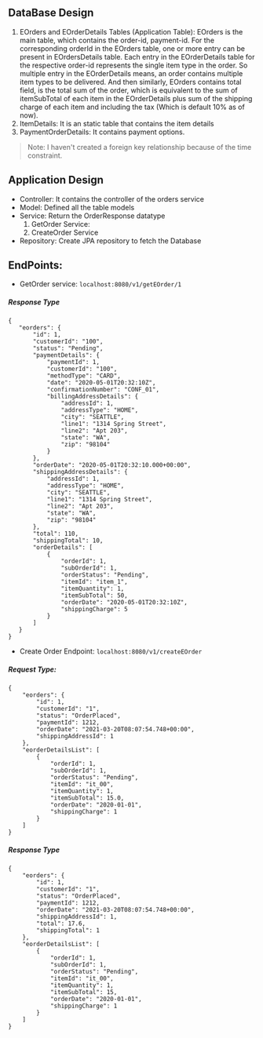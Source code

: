 DataBase Design
--------------------------
1. EOrders and EOrderDetails Tables (Application Table): EOrders is the main table, which contains the order-id, payment-id.
For the corresponding orderId in the EOrders table, one or more entry can be present in EOrdersDetails table. Each entry in the EOrderDetails table for the respective order-id represents the single item type in the order. So multiple entry in the EOrderDetails means, an order contains multiple item types to be delivered. 
And then similarly, EOrders contains total field, is the total sum of the order, which is equivalent to the sum of itemSubTotal of each item in the EOrderDetails plus sum of the shipping charge of each item and including the tax (Which is default 10% as of now).
2. ItemDetails: It is an static table that contains the item details 
3. PaymentOrderDetails: It contains payment options.

> Note: I haven't created a foreign key relationship because of the time constraint.

Application Design
----------------------------
- Controller: It contains the controller of the orders service
- Model: Defined all the table models
- Service: Return the OrderResponse datatype 
    1. GetOrder Service: 
    2. CreateOrder Service
 - Repository: Create JPA repository to fetch the Database 

 
 EndPoints:
 -------------------------------
 - GetOrder service: `localhost:8080/v1/getEOrder/1`
##### Response Type
 ```
{
    "eorders": {
        "id": 1,
        "customerId": "100",
        "status": "Pending",
        "paymentDetails": {
            "paymentId": 1,
            "customerId": "100",
            "methodType": "CARD",
            "date": "2020-05-01T20:32:10Z",
            "confirmationNumber": "CONF_01",
            "billingAddressDetails": {
                "addressId": 1,
                "addressType": "HOME",
                "city": "SEATTLE",
                "line1": "1314 Spring Street",
                "line2": "Apt 203",
                "state": "WA",
                "zip": "98104"
            }
        },
        "orderDate": "2020-05-01T20:32:10.000+00:00",
        "shippingAddressDetails": {
            "addressId": 1,
            "addressType": "HOME",
            "city": "SEATTLE",
            "line1": "1314 Spring Street",
            "line2": "Apt 203",
            "state": "WA",
            "zip": "98104"
        },
        "total": 110,
        "shippingTotal": 10,
        "orderDetails": [
            {
                "orderId": 1,
                "subOrderId": 1,
                "orderStatus": "Pending",
                "itemId": "item_1",
                "itemQuantity": 1,
                "itemSubTotal": 50,
                "orderDate": "2020-05-01T20:32:10Z",
                "shippingCharge": 5
            }
        ]
    }
}
```
- Create Order Endpoint: `localhost:8080/v1/createEOrder`
##### Request Type:
```
{
    "eorders": {
        "id": 1,
        "customerId": "1",
        "status": "OrderPlaced",
        "paymentId": 1212,
        "orderDate": "2021-03-20T08:07:54.748+00:00",
        "shippingAddressId": 1
    },
    "eorderDetailsList": [
        {
            "orderId": 1,
            "subOrderId": 1,
            "orderStatus": "Pending",
            "itemId": "it_00",
            "itemQuantity": 1,
            "itemSubTotal": 15.0,
            "orderDate": "2020-01-01",
            "shippingCharge": 1
        }
    ]
}
```

##### Response Type

```
{
    "eorders": {
        "id": 1,
        "customerId": "1",
        "status": "OrderPlaced",
        "paymentId": 1212,
        "orderDate": "2021-03-20T08:07:54.748+00:00",
        "shippingAddressId": 1,
        "total": 17.6,
        "shippingTotal": 1
    },
    "eorderDetailsList": [
        {
            "orderId": 1,
            "subOrderId": 1,
            "orderStatus": "Pending",
            "itemId": "it_00",
            "itemQuantity": 1,
            "itemSubTotal": 15,
            "orderDate": "2020-01-01",
            "shippingCharge": 1
        }
    ]
}
```
